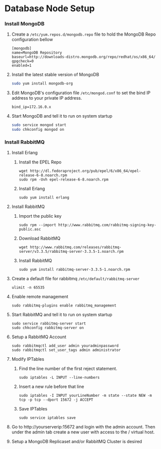 Database Node Setup
===================

### Install MongoDB

1. Create a `/etc/yum.repos.d/mongodb.repo` file to hold the MongoDB Repo configuration bellow

    ```
    [mongodb]
    name=MongoDB Repository
    baseurl=http://downloads-distro.mongodb.org/repo/redhat/os/x86_64/
    gpgcheck=0
    enabled=1
    ```
    
2. Install the latest stable version of MongoDB

    ```sh
    sudo yum install mongodb-org
    ```
    
3. Edit MongoDB's configuration file `/etc/mongod.conf` to set the bind IP address to your private IP address.

    ```
    bind_ip=172.16.0.x
    ```
    
4. Start MongoDB and tell it to run on system startup

    ```sh
    sudo service mongod start
    sudo chkconfig mongod on
    ```

### Install RabbitMQ

1. Install Erlang

   1. Install the EPEL Repo
   
       ```
       wget http://dl.fedoraproject.org/pub/epel/6/x86_64/epel-release-6-8.noarch.rpm
       sudo rpm -Uvh epel-release-6-8.noarch.rpm
       ```
   
   2. Install Erlang
   
       ```
       sudo yum install erlang
       ```

2. Install RabbitMQ
    
    1. Import the public key
    
        ```
        sudo rpm --import http://www.rabbitmq.com/rabbitmq-signing-key-public.asc
        ```
    
    2. Download RabbitMQ
    
        ```
        wget http://www.rabbitmq.com/releases/rabbitmq-server/v3.3.5/rabbitmq-server-3.3.5-1.noarch.rpm
        ```
    
    3. Install RabbitMQ
    
        ```
        sudo yum install rabbitmq-server-3.3.5-1.noarch.rpm
        ```

3. Create a default file for rabbitmq `/etc/default/rabbitmq-server`

    ```
    ulimit -n 65535
    ```

4. Enable remote management

    ```
    sudo rabbitmq-plugins enable rabbitmq_management
    ```

5. Start RabbitMQ and tell it to run on system startup

    ```
    sudo service rabbitmq-server start
    sudo chkconfig rabbitmq-server on
    ```

6. Setup a RabbitMQ Account

    ```
    sudo rabbitmqctl add_user admin youradminpassword
    sudo rabbitmqctl set_user_tags admin administrator
    ```

7. Modify IPTables

   1. Find the line number of the first reject statement. 
   
       ```
       sudo iptables -L INPUT --line-numbers
       ```
   
   2. Insert a new rule before that line
   
       ```
       sudo iptables -I INPUT yourLineNumber -m state --state NEW -m tcp -p tcp --dport 15672 -j ACCEPT
       ```
   
   3. Save IPTables
   
       ```
       sudo service iptables save
       ```
   
9. Go to http://yourserverip:15672 and login with the admin account. Then under the admin tab create a new user with access to the / virtual host.
   
8. Setup a MongoDB Replicaset and/or RabbitMQ Cluster is desired